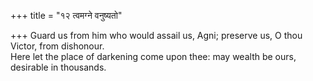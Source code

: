 +++
title = "१२ त्वमग्ने वनुष्यतो"

+++
Guard us from him who would assail us, Agni; preserve us, O thou Victor, from dishonour.  
     Here let the place of darkening come upon thee: may wealth be ours, desirable in thousands.